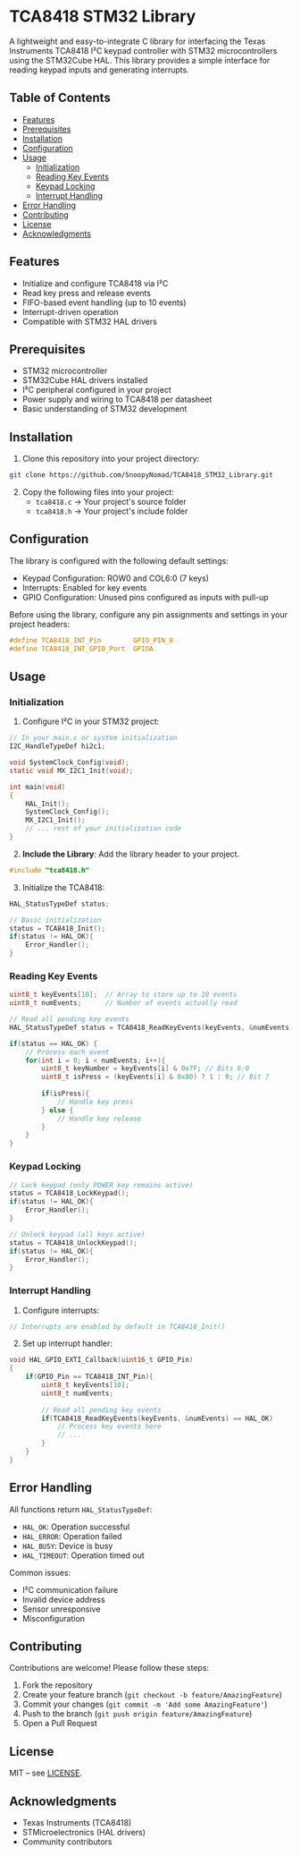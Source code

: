 # TCA8418 STM32 Library

A lightweight and easy-to-integrate C library for interfacing the Texas Instruments TCA8418 I²C keypad controller with STM32 microcontrollers using the STM32Cube HAL. This library provides a simple interface for reading keypad inputs and generating interrupts.

## Table of Contents
- [Features](#features)
- [Prerequisites](#prerequisites)
- [Installation](#installation)
- [Configuration](#configuration)
- [Usage](#usage)
  - [Initialization](#initialization)
  - [Reading Key Events](#reading-key-events)
  - [Keypad Locking](#keypad-locking)
  - [Interrupt Handling](#interrupt-handling)
- [Error Handling](#error-handling)
- [Contributing](#contributing)
- [License](#license)
- [Acknowledgments](#acknowledgments)

## Features

- Initialize and configure TCA8418 via I²C
- Read key press and release events
- FIFO-based event handling (up to 10 events)
- Interrupt-driven operation
- Compatible with STM32 HAL drivers

## Prerequisites

- STM32 microcontroller
- STM32Cube HAL drivers installed
- I²C peripheral configured in your project
- Power supply and wiring to TCA8418 per datasheet
- Basic understanding of STM32 development

## Installation

1. Clone this repository into your project directory:  
```bash
git clone https://github.com/SnoopyNomad/TCA8418_STM32_Library.git
```

2. Copy the following files into your project:
   - `tca8418.c` → Your project's source folder
   - `tca8418.h` → Your project's include folder

## Configuration

The library is configured with the following default settings:
- Keypad Configuration: ROW0 and COL6:0 (7 keys)
- Interrupts: Enabled for key events
- GPIO Configuration: Unused pins configured as inputs with pull-up

Before using the library, configure any pin assignments and settings in your project headers:
```c
#define TCA8418_INT_Pin        GPIO_PIN_0
#define TCA8418_INT_GPIO_Port  GPIOA
```

## Usage

### Initialization

1. Configure I²C in your STM32 project:
```c
// In your main.c or system initialization
I2C_HandleTypeDef hi2c1;

void SystemClock_Config(void);
static void MX_I2C1_Init(void);

int main(void)
{
    HAL_Init();
    SystemClock_Config();
    MX_I2C1_Init();
    // ... rest of your initialization code
}
```

2. **Include the Library**: Add the library header to your project.
```c
#include "tca8418.h"
```

3. Initialize the TCA8418:
```c
HAL_StatusTypeDef status;

// Basic initialization
status = TCA8418_Init();
if(status != HAL_OK){
    Error_Handler();
}
```

### Reading Key Events

```c
uint8_t keyEvents[10];  // Array to store up to 10 events
uint8_t numEvents;      // Number of events actually read

// Read all pending key events
HAL_StatusTypeDef status = TCA8418_ReadKeyEvents(keyEvents, &numEvents);

if(status == HAL_OK) {
    // Process each event
    for(int i = 0; i < numEvents; i++){
        uint8_t keyNumber = keyEvents[i] & 0x7F; // Bits 6:0
        uint8_t isPress = (keyEvents[i] & 0x80) ? 1 : 0; // Bit 7
        
        if(isPress){
            // Handle key press
        } else {
            // Handle key release
        }
    }
}
```

### Keypad Locking

```c
// Lock keypad (only POWER key remains active)
status = TCA8418_LockKeypad();
if(status != HAL_OK){
    Error_Handler();
}

// Unlock keypad (all keys active)
status = TCA8418_UnlockKeypad();
if(status != HAL_OK){
    Error_Handler();
}
```

### Interrupt Handling

1. Configure interrupts:
```c
// Interrupts are enabled by default in TCA8418_Init()
```

2. Set up interrupt handler:
```c
void HAL_GPIO_EXTI_Callback(uint16_t GPIO_Pin)
{
    if(GPIO_Pin == TCA8418_INT_Pin){
        uint8_t keyEvents[10];
        uint8_t numEvents;
        
        // Read all pending key events
        if(TCA8418_ReadKeyEvents(keyEvents, &numEvents) == HAL_OK)        {
            // Process key events here
            // ...
        }
    }
}
```

## Error Handling

All functions return `HAL_StatusTypeDef`:
- `HAL_OK`: Operation successful
- `HAL_ERROR`: Operation failed
- `HAL_BUSY`: Device is busy
- `HAL_TIMEOUT`: Operation timed out

Common issues:
- I²C communication failure
- Invalid device address
- Sensor unresponsive
- Misconfiguration

## Contributing

Contributions are welcome! Please follow these steps:
1. Fork the repository
2. Create your feature branch (`git checkout -b feature/AmazingFeature`)
3. Commit your changes (`git commit -m 'Add some AmazingFeature'`)
4. Push to the branch (`git push origin feature/AmazingFeature`)
5. Open a Pull Request

## License

MIT – see [LICENSE](LICENSE).

## Acknowledgments

- Texas Instruments (TCA8418)
- STMicroelectronics (HAL drivers)
- Community contributors
